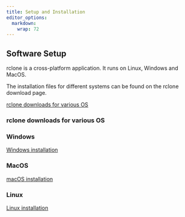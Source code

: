 ```yaml
---
title: Setup and Installation
editor_options: 
  markdown: 
    wrap: 72
---
```


## Software Setup

rclone is a cross-platform application. It runs on Linux, Windows and
MacOS. 

The installation files for different systems can be found on the
rclone download page. 

[rclone downloads for various OS](https://rclone.org/downloads/) 

### rclone downloads for various OS 

### Windows

[Windows installation](https://rclone.org/install/#windows)

### MacOS

[macOS installation](<https://rclone.org/install/#macos>)

### Linux

[Linux installation](https://rclone.org/install/#linux)
